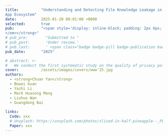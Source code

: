 ```yaml
---
title:          "Understanding and Detecting File Knowledge Leakage in GPT
App Ecosystem"
date:           2025-01-20 00:01:00 +0800
selected:       true
pub:            "<span style='display: inline-block; padding: 2px 6px; font-size: 12px; font-weight: bold; color: white; background-color: #4CAF50; border-radius: 4px;'>CCF-A</span> <span style='display: inline-block; padding: 2px 6px; font-size: 12px; font-weight: bold; color: white; background-color: #4CAF50; border-radius: 4px;'>CORE-A*</span> <strong><em>WWW'25:The ACM Web Conference
</em></strong>"
# pub_pre:        "Submitted to "
# pub_post:       'Under review.'
# pub_last:       ' <span class="badge badge-pill badge-publication badge-success">Spotlight</span>'
pub_date:       "2025"

# abstract: >-
#   We conduct the first systematic study on the quality of privacy policies in the VPA app domain. Based on our review of literature and documents from standard working groups, we identify four metrics that enable the quality of the privacy policy to become measurable, including timeliness, availability, completeness and readability. We then develop QuPer, which extracts the meta features (e.g., update history) and linguistic features (e.g., sentence semantics) from privacy policies, and assesses their quality. Our analysis reveals that the status of the quality of privacy policies in the VPA app domain is concerning.
cover:          /assets/images/covers/www'25.jpg
authors:
  - <strong>Chuan Yan</strong>
  - Bowei Guan
  - Yazhi Li
  - Mark Huasong Meng
  - Liuhuo Wan
  - Guangdong Bai
 
links:
  Code: xxx
  # Unsplash: https://unsplash.com/photos/sliced-in-half-pineapple--_PLJZmHZzk
  Paper: xxx
---
```

